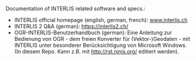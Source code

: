 Documentation of INTERLIS related software and specs.:

* INTERLIS official homepage (english, german, french): www.interlis.ch 
* INTERLIS 2 Q&A (german): https://interlis2.ch/ 
* OGR-INTERLIS-Benutzerhandbuch (german): Eine Anleitung zur Bedienung von OGR - dem freien Konverter für (Vektor-)Geodaten - mit INTERLIS unter besonderer Berücksichtigung von Microsoft Windows. (In diesem Repo. Kann z.B. mit http://rst.ninjs.org/ editiert werden).
